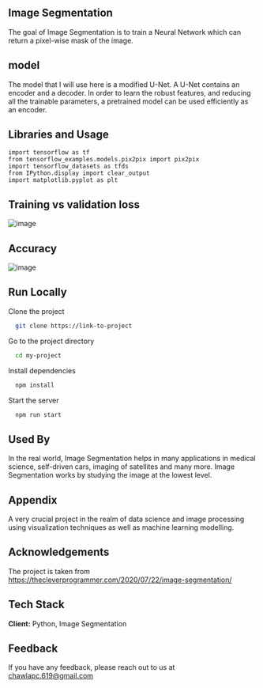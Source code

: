 
## Image Segmentation
The goal of Image Segmentation is to train a Neural Network which can return a pixel-wise mask of the image.

## model
The model that I will use here is a modified U-Net. A U-Net contains an encoder and a decoder. In order to learn the robust features, and reducing all the trainable parameters, a pretrained model can be used efficiently as an encoder.


## Libraries and Usage

```
import tensorflow as tf
from tensorflow_examples.models.pix2pix import pix2pix
import tensorflow_datasets as tfds
from IPython.display import clear_output
import matplotlib.pyplot as plt

```


## Training vs validation loss
![image](https://github.com/Prayag-Chawla/Image-Segmentation/assets/92213377/d9bf6b73-8935-43cc-bcda-e4fbe3104891)




## Accuracy


![image](https://github.com/Prayag-Chawla/Image-Segmentation/assets/92213377/98e5a79b-f4ca-40db-8b3c-a38411413c9d)




## Run Locally

Clone the project

```bash
  git clone https://link-to-project
```

Go to the project directory

```bash
  cd my-project
```

Install dependencies

```bash
  npm install
```

Start the server

```bash
  npm run start
```


## Used By
In the real world, Image Segmentation helps in many applications in medical science, self-driven cars, imaging of satellites and many more. Image Segmentation works by studying the image at the lowest level.
## Appendix

A very crucial project in the realm of data science and image processing using visualization techniques as well as machine learning modelling.

## Acknowledgements

The project is taken from
https://thecleverprogrammer.com/2020/07/22/image-segmentation/
## Tech Stack

**Client:** Python, Image Segmentation



## Feedback

If you have any feedback, please reach out to us at chawlapc.619@gmail.com

